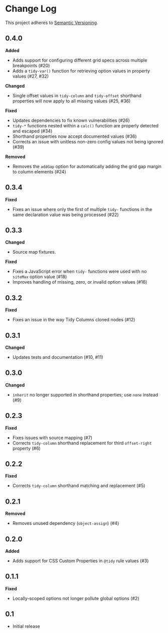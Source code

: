 # Change Log
This project adheres to [Semantic Versioning](http://semver.org/).

## 0.4.0

**Added**

- Adds support for configuring different grid specs across multiple breakpoints (#20)
- Adds a `tidy-var()` function for retrieving option values in property values (#27, #32)

**Changed**

- Single offset values in `tidy-column` and `tidy-offset` shorthand properties will now apply to all missing values (#25, #36)

**Fixed**

- Updates dependencies to fix known vulnerabilities (#26)
- `tidy-*` functions nested within a `calc()` function are properly detected and escaped (#34)
- Shorthand properties now accept documented values (#36)
- Corrects an issue with unitless non-zero config values not being ignored (#39)

**Removed**

- Removes the `addGap` option for automatically adding the grid gap margin to column elements (#24)

## 0.3.4

**Fixed**

- Fixes an issue where only the first of multiple `tidy-` functions in the same declaration value was being processed (#22)

## 0.3.3

**Changed**

- Source map fixtures.

**Fixed**

- Fixes a JavaScript error when `tidy-` functions were used with no `siteMax` option value (#18)
- Improves handling of missing, zero, or invalid option values (#16)

## 0.3.2

**Fixed**

- Fixes an issue in the way Tidy Columns cloned nodes (#12)

## 0.3.1

**Changed**

- Updates tests and documentation (#10, #11)

## 0.3.0

**Changed**

- `inherit` no longer supported in shorthand properties; use `none` instead (#9)

## 0.2.3

**Fixed**

- Fixes issues with source mapping (#7)
- Corrects `tidy-column` shorthand replacement for third `offset-right` property (#6)

## 0.2.2

**Fixed**

- Corrects `tidy-column` shorthand matching and replacement (#5)

## 0.2.1

**Removed**

- Removes unused dependency (`object-assign`) (#4)

## 0.2.0

**Added**

- Adds support for CSS Custom Properties in `@tidy` rule values (#3)

## 0.1.1

**Fixed**

- Locally-scoped options not longer pollute global options (#2)

## 0.1

- Initial release
